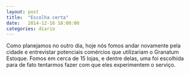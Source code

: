 ```yaml
---
layout: post
title:  "Escolha certa"
date:   2014-12-16 18:00:00
categories: diario
---
```

Como planejamos no outro dia, hoje nós fomos andar novamente pela cidade e entrevistar potenciais comércios que utilizariam o Granatum Estoque. Fomos em cerca de 15 lojas, e dentre delas, uma foi escolhida para de fato tentarmos fazer com que eles experimentem o serviço.  